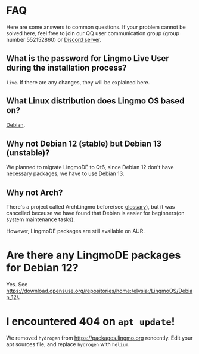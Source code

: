 # FAQ
Here are some answers to common questions. If your problem cannot be solved here, feel free to join our QQ user communication group (group number 552152860) or [Discord server](https://discord.gg/NP2fsr9dPd).

## What is the password for Lingmo Live User during the installation process?
`live`. If there are any changes, they will be explained here.

## What Linux distribution does Lingmo OS based on?
[Debian](https://debian.org).

## Why not Debian 12 (stable) but Debian 13 (unstable)?
We planned to migrate LingmoDE to Qt6, since Debian 12 don't have necessary packages, we have to use Debian 13.

## Why not Arch?
There's a project called ArchLingmo before(see [glossary](glossary#archlingmo)), but it was cancelled because we have found that Debian is easier for beginners(on system maintenance tasks).

However, LingmoDE packages are still available on AUR.

# Are there any LingmoDE packages for Debian 12?
Yes. See <https://download.opensuse.org/repositories/home:/elysia:/LingmoOS/Debian_12/>.

# I encountered 404 on `apt update`!
We removed `hydrogen` from <https://packages.lingmo.org> rencently. Edit your apt sources file, and replace `hydrogen` with `helium`.
